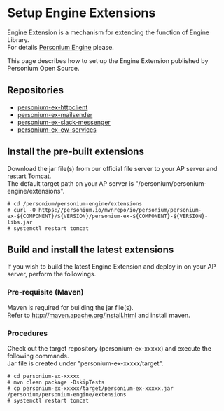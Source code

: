 # Setup Engine Extensions  
Engine Extension is a mechanism for extending the function of Engine Library.  
For details [Personium Engine](../app-developer/Personium-Engine.md) please.  

This page describes how to set up the Engine Extension published by Personium Open Source.  

## Repositories  
* [personium-ex-httpclient](https://github.com/personium/personium-ex-httpclient)
* [personium-ex-mailsender](https://github.com/personium/personium-ex-mailsender)
* [personium-ex-slack-messenger](https://github.com/personium/personium-ex-slack-messenger)
* [personium-ex-ew-services](https://github.com/personium/personium-ex-ew-services)

## Install the pre-built extensions  
Download the jar file(s) from our official file server to your AP server and restart Tomcat.  
The default target path on your AP server is "/personium/personium-engine/extensions".  
```
# cd /personium/personium-engine/extensions
# curl -O https://personium.io/mvnrepo/io/personium/personium-ex-${COMPONENT}/${VERSION}/personium-ex-${COMPONENT}-${VERSION}-libs.jar
# systemctl restart tomcat
```

## Build and install the latest extensions  
If you wish to build the latest Engine Extension and deploy in on your AP server, perform the followings.  

### Pre-requisite (Maven)  
Maven is required for building the jar file(s).  
Refer to http://maven.apache.org/install.html and install maven.  

### Procedures  
Check out the target repository (personium-ex-xxxxx) and execute the following commands.  
Jar file is created under "personium-ex-xxxxx/target".  
```
# cd personium-ex-xxxxx
# mvn clean package -DskipTests
# cp personium-ex-xxxxx/target/personium-ex-xxxxx.jar /personium/personium-engine/extensions
# systemctl restart tomcat
```  
